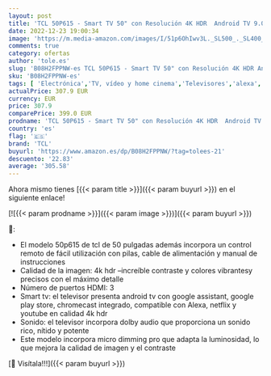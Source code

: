 ```yaml
---
layout: post
title: 'TCL 50P615 - Smart TV 50" con Resolución 4K HDR  Android TV 9.0  WiFi  Ultra HD  Micro Dimming Pro  Dolby Audio  Compatible con Google Assistant y Alexa'
date: 2022-12-23 19:00:34
image: 'https://m.media-amazon.com/images/I/51p6OhIwv3L._SL500_._SL400_.jpg'
comments: true
category: ofertas
author: 'tole.es'
slug: 'B08H2FPPNW-es TCL 50P615 - Smart TV 50" con Resolución 4K HDR Android TV...'
sku: 'B08H2FPPNW-es'
tags: [ 'Electrónica','TV, vídeo y home cinema','Televisores','alexa','tcl','🇪🇸', ]
actualPrice: 307.9 EUR
currency: EUR
price: 307.9
comparePrice: 399.0 EUR
prodname: 'TCL 50P615 - Smart TV 50" con Resolución 4K HDR  Android TV 9.0  WiFi  Ultra HD  Micro Dimming Pro  Dolby Audio  Compatible con Google Assistant y Alexa'
country: 'es'
flag: '🇪🇸'
brand: 'TCL'
buyurl: 'https://www.amazon.es/dp/B08H2FPPNW/?tag=tolees-21'
descuento: '22.83'
average: '305.58'
---
```


Ahora mismo tienes [{{< param title >}}]({{< param buyurl >}}) en el siguiente enlace!

[![{{< param prodname >}}]({{< param image >}})]({{< param buyurl >}})

🔎:

- El modelo 50p615 de tcl de 50 pulgadas además incorpora un control remoto de fácil utilización con pilas, cable de alimentación y manual de instrucciones
- Calidad de la imagen: 4k hdr –increíble contraste y colores vibrantesy precisos con el máximo detalle
- Número de puertos HDMI: 3
- Smart tv: el televisor presenta android tv con google assistant, google play store, chromecast integrado, compatible con Alexa, netflix y youtube en calidad 4k hdr
- Sonido: el televisor incorpora dolby audio que proporciona un sonido rico, nítido y potente
- Este modelo incorpora micro dimming pro que adapta la luminosidad, lo que mejora la calidad de imagen y el contraste

[🛒 Visítala!!!]({{< param buyurl >}})
